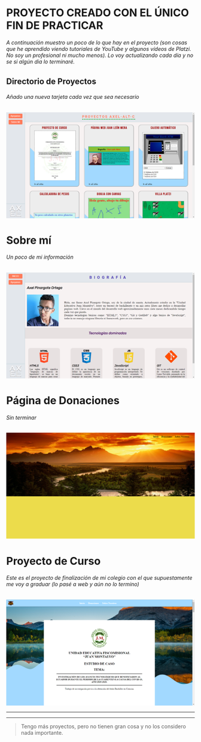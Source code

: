 # PROYECTO CREADO CON EL ÚNICO FIN DE PRACTICAR
###### A continuación muestro un poco de lo que hay en el proyecto (son cosas que he aprendido viendo tutoriales de YouTube y algunos vídeos de Platzi. No soy un profesional ni mucho menos). Lo voy actualizando cada día y no se si algún dia lo terminaré. 
## Directorio de Proyectos
###### Añado una nueva tarjeta cada vez que sea necesario

<!DOCTYPE html>
<html lang="es">
<head>

</head>
<body>
    <img src="imagenes/uno.png" alt="JavaScript - logo">
</body>
</html>

# Sobre mí
###### Un poco de mi información

<!DOCTYPE html>
<html lang="es">
<head>

</head>
<body>
    <img src="imagenes/dos.png" alt="JavaScript - logo">
</body>
</html>

# Página de Donaciones 
###### Sin terminar 

<!DOCTYPE html>
<html lang="es">
<head>

</head>
<body>
    <img src="imagenes/tres.png" alt="JavaScript - logo">
</body>
</html>

# Proyecto de Curso
###### Este es el proyecto de finalización de mi colegio con el que supuestamente me voy a graduar (lo pasé a web y aún no lo termino)

<!DOCTYPE html>
<html lang="es">
<head>

</head>
<body>
    <img src="imagenes/cuatro.png" alt="JavaScript - logo">
</body>
</html>

------------


------------

> Tengo más proyectos, pero no tienen gran cosa y no los considero nada importante.

